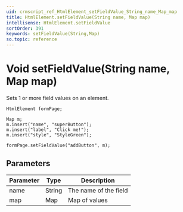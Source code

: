 ```yaml
---
uid: crmscript_ref_HtmlElement_setFieldValue_String_name_Map_map
title: HtmlElement.setFieldValue(String name, Map map)
intellisense: HtmlElement.setFieldValue
sortOrder: 391
keywords: setFieldValue(String,Map)
so.topic: reference
---
```


# Void setFieldValue(String name, Map map)

Sets 1 or more field values on an element.

```crmscript
HtmlElement formPage;

Map m;
m.insert("name", "superButton");
m.insert("label", "Click me!");
m.insert("style", "StyleGreen");

formPage.setFieldValue("addButton", m);
```

## Parameters

| Parameter | Type | Description |
|---|---|---|
| name | String | The name of the field |
| map | Map | Map of values |
